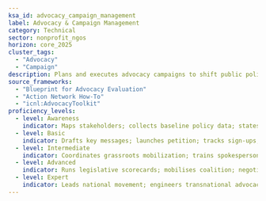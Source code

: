 ```yaml
---
ksa_id: advocacy_campaign_management
label: Advocacy & Campaign Management
category: Technical
sector: nonprofit_ngos
horizon: core_2025
cluster_tags:
  - "Advocacy"
  - "Campaign"
description: Plans and executes advocacy campaigns to shift public policy or opinion, leveraging evidence, storytelling, and coalition power.
source_frameworks:
  - "Blueprint for Advocacy Evaluation"
  - "Action Network How-To"
  - "icnl:AdvocacyToolkit"
proficiency_levels:
  - level: Awareness
    indicator: Maps stakeholders; collects baseline policy data; states policy ask.
  - level: Basic
    indicator: Drafts key messages; launches petition; tracks sign-ups; manages social campaigns.
  - level: Intermediate
    indicator: Coordinates grassroots mobilization; trains spokespersons; analyses media hits; tracks policy milestones.
  - level: Advanced
    indicator: Runs legislative scorecards; mobilises coalition; negotiates with policymakers; shifts policy indicator; manages coalition governance.
  - level: Expert
    indicator: Leads national movement; engineers transnational advocacy networks; mentors organisers; writes advocacy toolkit; evaluates long-term policy impact.
---
```

